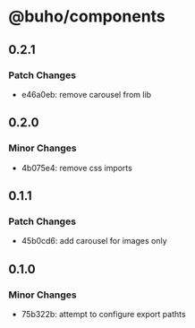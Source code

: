 # @buho/components

## 0.2.1

### Patch Changes

- e46a0eb: remove carousel from lib

## 0.2.0

### Minor Changes

- 4b075e4: remove css imports

## 0.1.1

### Patch Changes

- 45b0cd6: add carousel for images only

## 0.1.0

### Minor Changes

- 75b322b: attempt to configure export pathts
